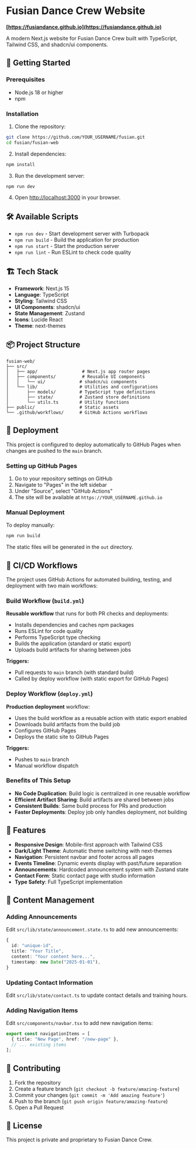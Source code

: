 # Fusian Dance Crew Website

**[https://fusiandance.github.io](https://fusiandance.github.io)**

A modern Next.js website for Fusian Dance Crew built with TypeScript, Tailwind CSS, and shadcn/ui components.

## 🚀 Getting Started

### Prerequisites
- Node.js 18 or higher
- npm

### Installation

1. Clone the repository:
```bash
git clone https://github.com/YOUR_USERNAME/fusian.git
cd fusian/fusian-web
```

2. Install dependencies:
```bash
npm install
```

3. Run the development server:
```bash
npm run dev
```

4. Open [http://localhost:3000](http://localhost:3000) in your browser.

## 🛠️ Available Scripts

- `npm run dev` - Start development server with Turbopack
- `npm run build` - Build the application for production
- `npm run start` - Start the production server
- `npm run lint` - Run ESLint to check code quality

## 🏗️ Tech Stack

- **Framework**: Next.js 15
- **Language**: TypeScript
- **Styling**: Tailwind CSS
- **UI Components**: shadcn/ui
- **State Management**: Zustand
- **Icons**: Lucide React
- **Theme**: next-themes

## 📦 Project Structure

```
fusian-web/
├── src/
│   ├── app/                 # Next.js app router pages
│   ├── components/          # Reusable UI components
│   │   └── ui/             # shadcn/ui components
│   └── lib/                # Utilities and configurations
│       ├── models/         # TypeScript type definitions
│       ├── state/          # Zustand store definitions
│       └── utils.ts        # Utility functions
├── public/                 # Static assets
└── .github/workflows/      # GitHub Actions workflows
```

## 🚀 Deployment

This project is configured to deploy automatically to GitHub Pages when changes are pushed to the `main` branch.

### Setting up GitHub Pages

1. Go to your repository settings on GitHub
2. Navigate to "Pages" in the left sidebar
3. Under "Source", select "GitHub Actions"
4. The site will be available at `https://YOUR_USERNAME.github.io`

### Manual Deployment

To deploy manually:

```bash
npm run build
```

The static files will be generated in the `out` directory.

## 🔄 CI/CD Workflows

The project uses GitHub Actions for automated building, testing, and deployment with two main workflows:

### Build Workflow (`build.yml`)
**Reusable workflow** that runs for both PR checks and deployments:
- Installs dependencies and caches npm packages
- Runs ESLint for code quality
- Performs TypeScript type checking
- Builds the application (standard or static export)
- Uploads build artifacts for sharing between jobs

**Triggers:**
- Pull requests to `main` branch (with standard build)
- Called by deploy workflow (with static export for GitHub Pages)

### Deploy Workflow (`deploy.yml`)
**Production deployment** workflow:
- Uses the build workflow as a reusable action with static export enabled
- Downloads build artifacts from the build job
- Configures GitHub Pages
- Deploys the static site to GitHub Pages

**Triggers:**
- Pushes to `main` branch
- Manual workflow dispatch

### Benefits of This Setup
- **No Code Duplication**: Build logic is centralized in one reusable workflow
- **Efficient Artifact Sharing**: Build artifacts are shared between jobs
- **Consistent Builds**: Same build process for PRs and production
- **Faster Deployments**: Deploy job only handles deployment, not building

## 🎨 Features

- **Responsive Design**: Mobile-first approach with Tailwind CSS
- **Dark/Light Theme**: Automatic theme switching with next-themes
- **Navigation**: Persistent navbar and footer across all pages
- **Events Timeline**: Dynamic events display with past/future separation
- **Announcements**: Hardcoded announcement system with Zustand state
- **Contact Form**: Static contact page with studio information
- **Type Safety**: Full TypeScript implementation

## 📝 Content Management

### Adding Announcements
Edit `src/lib/state/announcement.state.ts` to add new announcements:

```typescript
{
  id: "unique-id",
  title: "Your Title",
  content: "Your content here...",
  timestamp: new Date("2025-01-01"),
}
```

### Updating Contact Information
Edit `src/lib/state/contact.ts` to update contact details and training hours.

### Adding Navigation Items
Edit `src/components/navbar.tsx` to add new navigation items:

```typescript
export const navigationItems = [
  { title: "New Page", href: "/new-page" },
  // ... existing items
];
```

## 🤝 Contributing

1. Fork the repository
2. Create a feature branch (`git checkout -b feature/amazing-feature`)
3. Commit your changes (`git commit -m 'Add amazing feature'`)
4. Push to the branch (`git push origin feature/amazing-feature`)
5. Open a Pull Request

## 📄 License

This project is private and proprietary to Fusian Dance Crew.
